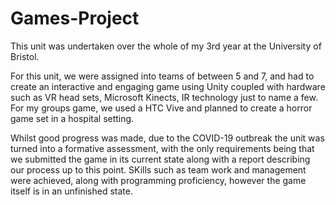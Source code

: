# Games-Project

This unit was undertaken over the whole of my 3rd year at the University of Bristol. 

For this unit, we were assigned into teams of between 5 and 7, and had to create an interactive and engaging game using Unity coupled with hardware such as VR head sets, Microsoft Kinects, IR technology just to name a few.
For my groups game, we used a HTC Vive and planned to create a horror game set in a hospital setting. 

Whilst good progress was made, due to the COVID-19 outbreak the unit was turned into a formative assessment, with the only requirements being that we submitted the game in its current state along with a report describing our process up to this point. SKills such as team work and management were achieved, along with programming proficiency, however the game itself is in an unfinished state. 
